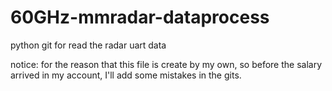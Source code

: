 # 60GHz-mmradar-dataprocess
python git for read the radar uart data

notice: for the reason that this file is create by my own, so before the salary arrived in my account, I'll add some mistakes in the gits.
